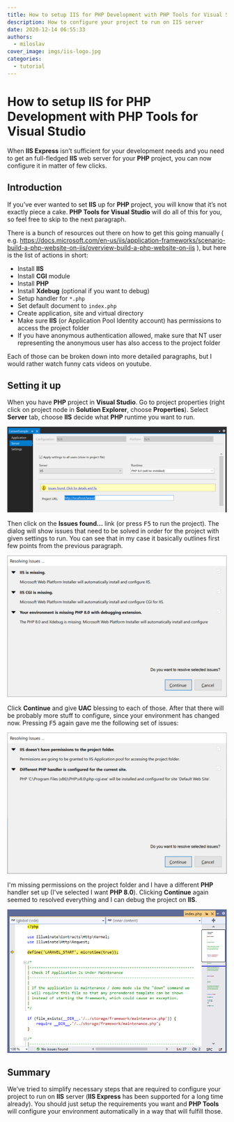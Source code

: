 ```yaml
---
title: How to setup IIS for PHP Development with PHP Tools for Visual Studio
description: How to configure your project to run on IIS server
date: 2020-12-14 06:55:33
authors:
  - miloslav
cover_image: imgs/iis-logo.jpg
categories:
  - tutorial
---
```


# How to setup IIS for PHP Development with PHP Tools for Visual Studio

When **IIS Express** isn’t sufficient for your development needs and you need to get an full-fledged **IIS** web server for your **PHP** project, you can now configure it in matter of few clicks.

<!-- more -->

## Introduction

If you’ve ever wanted to set **IIS** up for **PHP** project, you will know that it’s not exactly piece a cake.  **PHP Tools for Visual Studio** will do all of this for you, so feel free to skip to the next paragraph.

There is a bunch of resources out there on how to get this going manually ( e.g. https://docs.microsoft.com/en-us/iis/application-frameworks/scenario-build-a-php-website-on-iis/overview-build-a-php-website-on-iis ), but here is the list of actions in short:

-	Install **IIS**
-	Install **CGI** module
-	Install **PHP**
-	Install **Xdebug** (optional if you want to debug)
-	Setup handler for `*.php`
-	Set default document to `index.php`
-	Create application, site and virtual directory
-	Make sure **IIS** (or Application Pool Identity account) has permissions to access the project folder
-	If you have anonymous authentication allowed, make sure that NT user representing the anonymous user has also access to the project folder

Each of those can be broken down into more detailed paragraphs, but I would rather watch funny cats videos on youtube.

## Setting it up

When you have **PHP** project in **Visual Studio**. Go to project properties (right click on project node in **Solution Explorer**, choose **Properties**). Select **Server** tab, choose **IIS** decide what **PHP** runtime you want to run.
 
![Project Properties](imgs/1.png)

Then click on the **Issues found...** link (or press <kbd>F5</kbd> to run the project). The dialog will show issues that need to be solved in order for the project with given settings to run.  You can see that in my case it basically outlines first few points from the previous paragraph.

![First set of issues](imgs/2.png)
 
Click **Continue** and give **UAC** blessing to each of those. After that there will be probably more stuff to configure, since your environment has changed now.  Pressing <kbd>F5</kbd> again gave me the following set of issues:

![Second set of issues](imgs/3.png)

I'm missing permissions on the project folder and I have a different **PHP** handler set up (I've selected I want **PHP 8.0**). Clicking **Continue** again seemed to resolved everything and I can debug the project on **IIS**.

![Debug in progress](imgs/4.png)

## Summary

We’ve tried to simplify necessary steps that are required to configure your project to run on **IIS** server (**IIS Express** has been supported for a long time already). You should just setup the requirements you want and **PHP Tools** will configure your environment automatically in a way that will fulfill those.